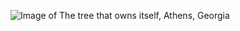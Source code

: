 ![Image of The tree that owns itself, Athens, Georgia](https://upload.wikimedia.org/wikipedia/commons/4/4f/The_tree_that_owns_itself%2C_Athens%2C_Georgia_%288342838973%29.jpg)
